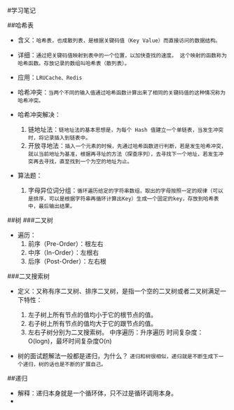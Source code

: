 #学习笔记

##哈希表
- 含义：```哈希表，也成散列表，是根据关键码值（Key Value）而直接访问的数据结构。```

- 详细：```通过把关键码值映射到表中的一个位置，以加快查找的速度。
这个映射的函数称为哈希函数。存放记录的数组叫哈希表（散列表）。```

- 应用：```LRUCache、Redis```

- 哈希冲突：```当两个不同的输入值通过哈希函数计算出来了相同的关键码值的这种情况称为哈希冲突。```
  
- 哈希冲突解决：
    1. 链地址法：```链地址法的基本思想是，为每个 Hash 值建立一个单链表，当发生冲突时，将记录插入到链表中。```
    2. 开放寻地法：```插入一个元素的时候，先通过哈希函数进行判断，若是发生哈希冲突，就以当前地址为基准，根据再寻址的方法（探查序列），去寻找下一个地址，若发生冲突再去寻找，直至找到一个为空的地址为止。```
    
- 算法题：
   1. 字母异位词分组：```循环遍历给定的字符串数组，取出的字母按照一定的规律（可以是排序，可以是根据字符串再循环计算出Key）生成一个固定的key，存放到哈希表中，最后输出结果。 ```
   
##树
###二叉树
- 遍历：
    1. 前序（Pre-Order）：根左右
    2. 中序（In-Order）：左根右
    3. 后序（Post-Order）：左右根
    
###二叉搜索树
- 定义：又称有序二叉树、排序二叉树，是指一个空的二叉树或者二叉树满足一下特性：
    1. 左子树上所有节点的值均小于它的根节点的值。
    2. 右子树上所有节点的值均大于它的跟节点的值。
    3. 左右子树分别为二叉搜索树。
    中序遍历：升序遍历
    时间复杂度：O(logn)，最坏时间复杂度O(n)

- 树的面试题解法一般都是递归，为什么？
    ```递归和树很相似，递归就是不断生成下一个递归，树的话也是不断的扩展自己。```
    
##递归
- 解释：递归本身就是一个循环体，只不过是循环调用本身。
- 